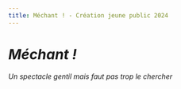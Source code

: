 ```yaml
---
title: Méchant ! - Création jeune public 2024
---
```

**_Méchant !_**
====================================

_Un spectacle gentil mais faut pas trop le chercher_